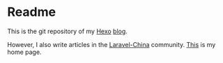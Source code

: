 # Readme

This is the git repository of my [Hexo](https://hexo.io/) [blog](https://cismon.net).

However, I also write articles in the [Laravel-China](https://laravel-china.org/) community. [This](https://laravel-china.org/users/22507) is my home page.
